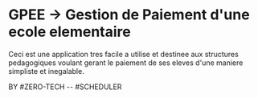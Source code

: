 # GPEE -> Gestion de Paiement d'une ecole elementaire

Ceci est une application tres facile a utilise et destinee aux structures pedagogiques voulant gerant le paiement de ses eleves d'une maniere simpliste et inegalable.

BY #ZERO-TECH -- #SCHEDULER 

